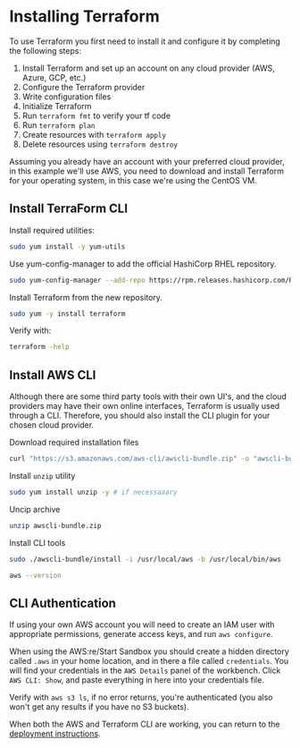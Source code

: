 # Installing Terraform

To use Terraform you first need to install it and configure it by completing the following steps:

1. Install Terraform and set up an account on any cloud provider (AWS, Azure, GCP, etc.)
2. Configure the Terraform provider
3. Write configuration files
4. Initialize Terraform
5. Run `terraform fmt` to verify your tf code
6. Run `terraform plan`
7. Create resources with `terraform apply`
8. Delete resources using `terraform destroy`

Assuming you already have an account with your preferred cloud provider, in this example we'll use AWS, you need to download and install Terraform for your operating system, in this case we're using the CentOS VM.

## Install TerraForm CLI

Install required utilities:

```bash
sudo yum install -y yum-utils
```

Use yum-config-manager to add the official HashiCorp RHEL repository.

```bash
sudo yum-config-manager --add-repo https://rpm.releases.hashicorp.com/RHEL/hashicorp.repo
```

Install Terraform from the new repository.

```bash
sudo yum -y install terraform
```

Verify with:

```bash
terraform -help
```

## Install AWS CLI

Although there are some third party tools with their own UI's, and the cloud providers may have their own online interfaces, Terraform is usually used through a CLI. Therefore, you should also install the CLI plugin for your chosen cloud provider.

Download required installation files

```bash
curl "https://s3.amazonaws.com/aws-cli/awscli-bundle.zip" -o "awscli-bundle.zip"
```

Install `unzip` utility

```bash
sudo yum install unzip -y # if necessaaary
```

Uncip archive

```bash
unzip awscli-bundle.zip
```

Install CLI tools

```bash
sudo ./awscli-bundle/install -i /usr/local/aws -b /usr/local/bin/aws
```

```bash
aws --version
```

## CLI Authentication

If using your own AWS account you will need to create an IAM user with appropriate permissions, generate access keys, and run `aws configure`.

When using the AWS:re/Start Sandbox you should create a hidden directory called `.aws` in your home location, and in there a file called `credentials`. You will find your credentials in the `AWS Details` panel of the workbench. Click `AWS CLI: Show`, and paste everything in here into your credentials file.

Verify with `aws s3 ls`, if no error returns, you're authenticated (you also won't get any results if you have no S3 buckets).

When both the AWS and Terraform CLI are working, you can return to the [deployment instructions](/AWS/readme.md).
